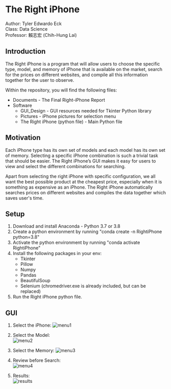 # The Right iPhone

Author: Tyler Edwardo Eck    
Class: Data Science   
Professor: 賴志宏  (Chih-Hung Lai)    

## Introduction 
The Right iPhone is a program that will allow users to choose the specific type, model, and memory of iPhone that is available on the market, search for the prices on different websites, and compile all this information together for the user to observe. 

Within the repository, you will find the following files:
- Documents - The Final Right-iPhone Report 
- Software
   - GUI_Design - GUI resources needed for Tkinter Python library 
   - Pictures - iPhone pictures for selection menu
   - The Right iPhone (python file) - Main Python file 

## Motivation
Each iPhone type has its own set of models and each model has its own set of memory. Selecting a specific iPhone combination is such a trivial task that should be easier. The Right iPhone’s GUI makes it easy for users to view and select the different combinations for searching.   

Apart from selecting the right iPhone with specific configuration, we all want the best possible product at the cheapest price, especially when it is something as expensive as an iPhone. The Right iPhone automatically searches prices on different websites and compiles the data together which saves user's time. 

## Setup 
1. Download and install Anaconda - Python 3.7 or 3.8
2. Create a python environment by running "conda create -n RightiPhone python=3.8"
3. Activate the python environment by running "conda activate RightiPhone"
4. Install the following packages in your env:
   - Tkinter
   - Pillow
   - Numpy
   - Pandas
   - BeautifulSoup
   - Selenium (chromedriver.exe is already included, but can be replaced)
5. Run the Right iPhone python file.

## GUI 
1. Select the iPhone: 
![menu1](https://github.com/Tylereck81/TheRightiPhone/assets/68008817/b8fe0f2c-c010-4324-92f4-3b640b15b9fd)   

2. Select the Model:   
![menu2](https://github.com/Tylereck81/TheRightiPhone/assets/68008817/91e5185a-166f-4a15-988b-898720563a43)   

3. Select the Memory:
![menu3](https://github.com/Tylereck81/TheRightiPhone/assets/68008817/b162f291-b689-42be-bdb7-4fc6806a3484)

4. Review before Search:    
![menu4](https://github.com/Tylereck81/TheRightiPhone/assets/68008817/f656934f-ed7c-4287-90d8-1abfb4809a90)    

5. Results:    
![results](https://github.com/Tylereck81/TheRightiPhone/assets/68008817/ea9fca91-aee7-4f61-be74-9c489512c575)    




